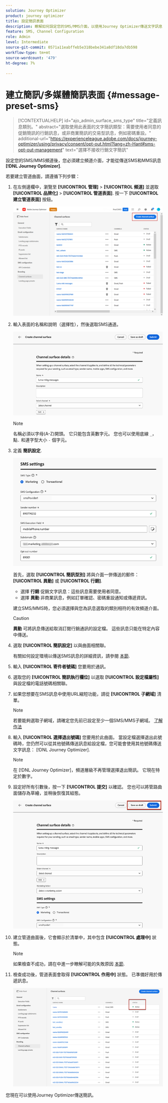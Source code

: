 ```yaml
---
solution: Journey Optimizer
product: journey optimizer
title: 設定簡訊表面
description: 瞭解如何設定您的SMS/MMS介面，以使用Journey Optimizer傳送文字訊息
feature: SMS, Channel Configuration
role: Admin
level: Intermediate
source-git-commit: 0571a11eabffeb5e318bebe341a8df18da7db598
workflow-type: tm+mt
source-wordcount: '479'
ht-degree: 7%

---
```


# 建立簡訊/多媒體簡訊表面 {#message-preset-sms}

>[!CONTEXTUALHELP]
>id="ajo_admin_surface_sms_type"
>title="定義訊息類別。"
>abstract="選取使用此表面的文字簡訊類型：需要使用者同意的促銷簡訊的行銷訊息，或非商業簡訊的交易型訊息，例如密碼重設。"
>additional-url="https://experienceleague.adobe.com/docs/journey-optimizer/using/privacy/consent/opt-out.html?lang=zh-Hant#sms-opt-out-management" text="選擇不接收行銷文字簡訊"

設定您的SMS/MMS頻道後，您必須建立頻道介面，才能從傳送SMS和MMS訊息 **[!DNL Journey Optimizer]**.

若要建立管道曲面，請遵循下列步驟：

1. 在左側邊欄中，瀏覽至 **[!UICONTROL 管理]** > **[!UICONTROL 頻道]** 並選取 **[!UICONTROL 品牌化]** > **[!UICONTROL 管道表面]**. 按一下 **[!UICONTROL 建立管道表面]** 按鈕。

   ![](assets/preset-create.png)

1. 輸入表面的名稱和說明（選擇性），然後選取SMS通道。

   ![](assets/sms-create-surface.png)

   >[!NOTE]
   >
   > 名稱必須以字母(A-Z)開頭。 它只能包含英數字元。 您也可以使用底線 `_`，點`.` 和連字型大小 `-` 個字元。

1. 定義 **簡訊設定**.

   ![](assets/sms-surface-settings.png)

   首先，選取 **[!UICONTROL 簡訊型別]** 將與介面一併傳送的郵件： **[!UICONTROL 異動]** 或 **[!UICONTROL 行銷]**.

   * 選擇 **行銷** 促銷文字訊息：這些訊息需要使用者同意。
   * 選擇 **異動** 非商業訊息，例如訂單確認、密碼重設通知或傳遞資訊。

   建立SMS/MMS時，您必須選擇與您為訊息選取的類別相符的有效頻道介面。

   >[!CAUTION]
   >
   >**異動** 可將訊息傳送給取消訂閱行銷通訊的設定檔。 這些訊息只能在特定內容中傳送。

1. 選取 **[!UICONTROL 簡訊設定]** 以與曲面相關聯。

   有關如何設定環境以傳送SMS訊息的詳細資訊，請參閱 [本節](#create-api).

1. 輸入 **[!UICONTROL 寄件者號碼]** 您&#x200B;要用於通訊。

1. 選取您的 **[!UICONTROL 簡訊執行欄位]** 以選取 **[!UICONTROL 設定檔屬性]** 與設定檔的電話號碼相關聯。

1. 如果您想要在SMS訊息中使用URL縮短功能，請從 **[!UICONTROL 子網域]** 清單。

   >[!NOTE]
   >
   >若要能夠選取子網域，請確定您先前已設定至少一個SMS/MMS子網域。 [了解作法](sms-subdomains.md)

1. 輸入 **[!UICONTROL 選擇退出號碼]** 您要用於此曲面。 當設定檔選擇退出此號碼時，您仍然可以從其他號碼傳送訊息給設定檔，您可能會使用其他號碼傳送文字訊息： [!DNL Journey Optimizer].

   >[!NOTE]
   >
   >在 [!DNL Journey Optimizer]，頻道層級不再管理選擇退出簡訊。 它現在特定於數字。

1. 設定好所有引數後，按一下 **[!UICONTROL 提交]** 以確認。 您也可以將管路曲面儲存為草繪，並稍後恢復其組態。

   ![](assets/sms-submit-surface.png)

1. 建立管道曲面後，它會顯示於清單中，其中包含 **[!UICONTROL 處理中]** 狀態。

   >[!NOTE]
   >
   >如果檢查不成功，請在中進一步瞭解可能的失敗原因 [本節](#monitor-channel-surfaces).

1. 檢查成功後，管道表面會取得 **[!UICONTROL 作用中]** 狀態。 已準備好用於傳遞訊息。

   ![](assets/preset-active.png)

您現在可以使用Journey Optimizer傳送簡訊。

